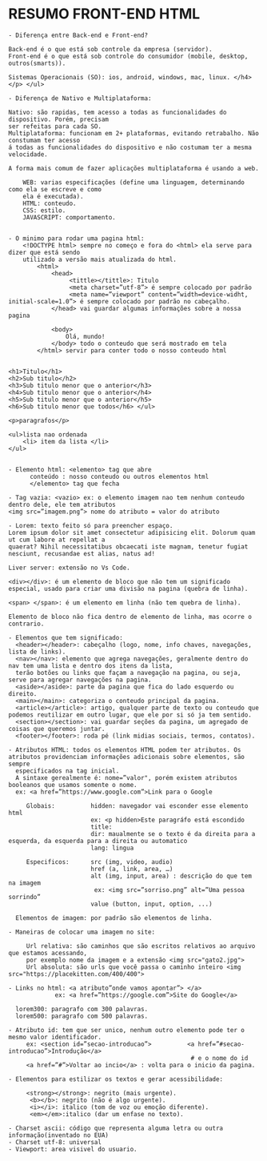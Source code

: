 <h1> RESUMO FRONT-END HTML</h1>

    - Diferença entre Back-end e Front-end?

    Back-end é o que está sob controle da empresa (servidor).
    Front-end é o que está sob controle do consumidor (mobile, desktop, outros(smarts)).

    Sistemas Operacionais (SO): ios, android, windows, mac, linux. </h4> </p> </ul>

    - Diferença de Nativo e Multiplataforma:
    
    Nativo: são rapidas, tem acesso a todas as funcionalidades do dispositivo. Porém, precisam
    ser refeitas para cada SO.
    Multiplataforma: funcionam em 2+ plataformas, evitando retrabalho. Não constumam ter acesso
    á todas as funcionalidades do dispositivo e não costumam ter a mesma velocidade.

    A forma mais comum de fazer aplicações multiplataforma é usando a web.
    
        WEB: varias especificações (define uma linguagem, determinando como ela se escreve e como
        ela é executada).
        HTML: conteudo.
        CSS: estilo.
        JAVASCRIPT: comportamento.


    - O minimo para rodar uma pagina html:
        <!DOCTYPE html> sempre no começo e fora do <html> ela serve para dizer que está sendo
        utilizado a versão mais atualizada do html.
            <html>
                <head>
                     <tittle></tittle>: Titulo
                     <meta charset=”utf-8”> é sempre colocado por padrão
                     <meta name=”viewport” content=”width=device-widht, initial-scale=1.0”> é sempre colocado por padrão no cabeçalho.
                </head> vai guardar algumas informações sobre a nossa pagina
                
                <body>
                    Olá, mundo!
                </body> todo o conteudo que será mostrado em tela
            </html> servir para conter todo o nosso conteudo html


    <h1>Titulo</h1>
    <h2>Sub titulo</h2>
    <h3>Sub titulo menor que o anterior</h3>
    <h4>Sub titulo menor que o anterior</h4>
    <h5>Sub titulo menor que o anterior</h5>
    <h6>Sub titulo menor que todos</h6> </ul>

    <p>paragrafos</p>

    <ul>lista nao ordenada
        <li> item da lista </li>
    </ul>


    - Elemento html: <elemento> tag que abre
          conteúdo : nosso conteudo ou outros elementos html
          </elemento> tag que fecha

    - Tag vazia: <vazio> ex: o elemento imagem nao tem nenhum conteudo dentro dele, ele tem atributos
    <img src=”imagem.png”> nome do atributo = valor do atributo

    - Lorem: texto feito só para preencher espaço.
    Lorem ipsum dolor sit amet consectetur adipisicing elit. Dolorum quam ut cum labore at repellat a
    quaerat? Nihil necessitatibus obcaecati iste magnam, tenetur fugiat nesciunt, recusandae est alias, natus ad!
  
    Liver server: extensão no Vs Code.
    
    <div></div>: é um elemento de bloco que não tem um significado especial, usado para criar uma divisão na pagina (quebra de linha).  
    
    <span> </span>: é um elemento em linha (não tem quebra de linha).
    
    Elemento de bloco não fica dentro de elemento de linha, mas ocorre o contrario.

    - Elementos que tem significado:
      <header></header>: cabeçalho (logo, nome, info chaves, navegações, lista de links).
      <nav></nav>: elemento que agrega navegações, geralmente dentro do nav tem uma lista e dentro dos itens da lista, 
      terão botões ou links que façam a navegação na pagina, ou seja, serve para agregar navegações na pagina.
      <aside></aside>: parte da pagina que fica do lado esquerdo ou direito.
      <main></main>: categoriza o conteudo principal da pagina.
      <article></article>: artigo, qualquer parte de texto ou conteudo que podemos reutilizar em outro lugar, que ele por si só ja tem sentido.
      <section></section>: vai guardar seções da pagina, um agregado de coisas que queremos juntar.
      <footer></footer>: roda pé (link midias sociais, termos, contatos).

    - Atributos HTML: todos os elementos HTML podem ter atributos. Os atributos providenciam informações adicionais sobre elementos, são sempre 
      especificados na tag inicial. 
      A sintaxe gerealmente é: nome=”valor", porém existem atributos booleanos que usamos somente o nome. 
      ex: <a href=”https://www.google.com”>Link para o Google
                
         Globais:          hidden: navegador vai esconder esse elemento html 
                           ex: <p hidden>Este paragráfo está escondido
                           title: 
                           dir: maualmente se o texto é da direita para a esquerda, da esquerda para a direita ou automatico
                           lang: lingua 
                           
         Especificos:      src (img, video, audio)
                           href (a, link, area, …)
                           alt (img, input, area) : descrição do que tem na imagem
	                        ex: <img src=”sorriso.png” alt=”Uma pessoa sorrindo”
                           value (button, input, option, ...)

      Elementos de imagem: por padrão são elementos de linha.
      
    - Maneiras de colocar uma imagem no site:
    
         Url relativa: são caminhos que são escritos relativos ao arquivo que estamos acessando, 
         por exemplo nome da imagem e a extensão <img src="gato2.jpg">
         Url absoluta: são urls que você passa o caminho inteiro <img src="https://placekitten.com/400/400">
         
    - Links no html: <a atributo”onde vamos apontar”> </a> 
                 ex: <a href=”https://google.com”>Site do Google</a>
         
      lorem300: paragrafo com 300 palavras.
      lorem500: paragrafo com 500 palavras.
      
    - Atributo id: tem que ser unico, nenhum outro elemento pode ter o mesmo valor identificador.
         ex: <section id=”secao-introducao”>          <a href=”#secao-introducao”>Introdução</a>
                                                       # e o nome do id
         <a href=”#”>Voltar ao incio</a> : volta para o inicio da pagina.
         
    - Elementos para estilizar os textos e gerar acessibilidade:
    
         <strong></strong>: negrito (mais urgente).
	      <b></b>: negrito (não é algo urgente).
	      <i></i>: italico (tom de voz ou emoção diferente).
	      <em></em>:italico (dar um enfase no texto).

    - Charset ascii: código que representa alguma letra ou outra informação(inventado no EUA)
    - Charset utf-8: universal
	- Viewport: area visivel do usuario.
